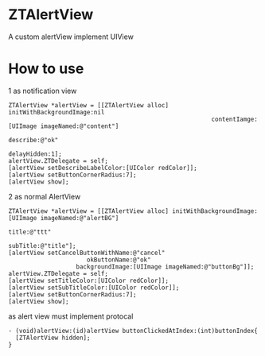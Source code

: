 ZTAlertView
===========

A custom alertView implement UIView

How to use
===========

1 as notification view

    ZTAlertView *alertView = [[ZTAlertView alloc] initWithBackgroundImage:nil
                                                             contentIamge:[UIImage imageNamed:@"content"]
                                                                 describe:@"ok"
                                                              delayHidden:1];
    alertView.ZTDelegate = self;
    [alertView setDescribeLabelColor:[UIColor redColor]];
    [alertView setButtonCornerRadius:7];
    [alertView show];
    
2 as normal AlertView

    ZTAlertView *alertView = [[ZTAlertView alloc] initWithBackgroundImage:[UIImage imageNamed:@"alertBG"]
                                                                    title:@"ttt"
                                                                 subTitle:@"title"];
    [alertView setCancelButtonWithName:@"cancel"
                          okButtonName:@"ok"
                       backgroundImage:[UIImage imageNamed:@"buttonBg"]];
    alertView.ZTDelegate = self;
    [alertView setTitleColor:[UIColor redColor]];
    [alertView setSubTitleColor:[UIColor redColor]];
    [alertView setButtonCornerRadius:7];
    [alertView show];
    
as alert view must implement protocal
    
    - (void)alertView:(id)alertView buttonClickedAtIndex:(int)buttonIndex{
      [ZTAlertView hidden];
    }
    
